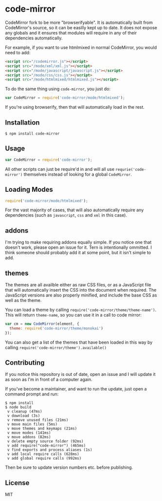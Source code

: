 # code-mirror

CodeMirror fork to be more "browserifyable".  It is automatically built from CodeMirror's source, so it can be easilly kept up to date.  It does not expose any globals and it ensures that modules will require in any of their dependencies automatically.

For example, if you want to use htmlmixed in normal CodeMirror, you would need to add:

```html
<script src="/codemirror.js"></script>
<script src="/mode/xml/xml.js"></script>
<script src="/mode/javascript/javascript.js"></script>
<script src="/mode/css/css.js"></script>
<script src="/mode/htmlmixed/htmlmixed.js"></script>
```

To do the same thing using `code-mirror`, you just do:

```js
var CodeMirror = require('code-mirror/mode/htmlmixed');
```

If you're using browserify, then that will automatically load in the rest.

## Installation

```
$ npm install code-mirror
```

## Usage

```javascript
var CodeMirror = require('code-mirror');
```

All other scripts can just be require'd in and will all use `requrie('code-mirror')` themselves instead of looking for a global `CodeMirror`.

## Loading Modes

```javascript
require('code-mirror/mode/htmlmixed');
```

For the vast majority of cases, that will also automatically require any dependencies (such as `javascript`, `css` and `xml` in this case).

## addons

I'm trying to make requiring addons equally simple.  If you notice one that doesn't work, please open an issue for it.  Tern is intentionally ommitted.  I think someone should probably add it at some point, but it isn't simple to add.

## themes

The themes are all availble either as raw CSS files, or as a JavaScript file that will automatically insert the CSS into the document when required.  The JavaScript versions are also properly minified, and include the base CSS as well as the theme.

You can load a theme by calling `require('code-mirror/theme/theme-name')`.  This will return `theme-name`, so you can use it in a call to code mirror:

```js
var cm = new CodeMirror(element, {
  theme: require('code-mirror/theme/monokai')
});
```

You can also get a list of the themes that have been loaded in this way by calling `require('code-mirror/theme').available()`

## Contributing

If you notice this repository is out of date, open an issue and I will update it as soon as I'm in front of a computer again.

If you've become a maintainer, and want to run the update, just open a command prompt and run:

```console
$ npm install
$ node build
 v cleanup (47ms)
 v download (3s)
 v remove unused files (21ms)
 v move main files (5ms)
 v move themes and keymaps (21ms)
 v move modes (141ms)
 v move addons (82ms)
 v delete empty source folder (92ms)
 v add require("code-mirror") (465ms)
 v find exports and process aliases (1s)
 v add local require calls (628ms)
 v add global require calls (992ms)
```

Then be sure to update version numbers etc. before publishing.

## License

MIT